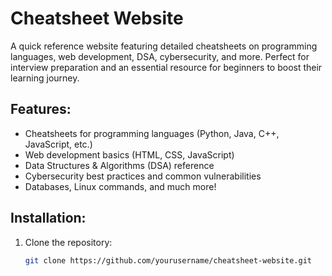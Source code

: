 # Cheatsheet Website

A quick reference website featuring detailed cheatsheets on programming languages, web development, DSA, cybersecurity, and more. Perfect for interview preparation and an essential resource for beginners to boost their learning journey.

## Features:
- Cheatsheets for programming languages (Python, Java, C++, JavaScript, etc.)
- Web development basics (HTML, CSS, JavaScript)
- Data Structures & Algorithms (DSA) reference
- Cybersecurity best practices and common vulnerabilities
- Databases, Linux commands, and much more!

## Installation:
1. Clone the repository:
   ```bash
   git clone https://github.com/yourusername/cheatsheet-website.git


